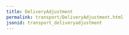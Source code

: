 ```yaml
---
title: DeliveryAdjustment
permalink: transport/DeliveryAdjustment.html
jsonid: transport_deliveryadjustment
---
```


